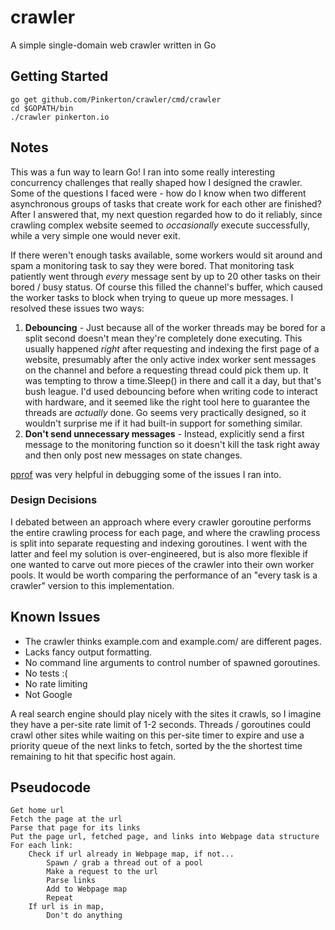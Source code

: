 # crawler


A simple single-domain web crawler written in Go

## Getting Started

````
go get github.com/Pinkerton/crawler/cmd/crawler
cd $GOPATH/bin
./crawler pinkerton.io
````


## Notes

This was a fun way to learn Go! I ran into some really interesting concurrency challenges 
that really shaped how I designed the crawler. Some of the questions I faced were - how do I know when two different 
asynchronous groups of tasks that create work for each other are finished? After I answered that, my next question
regarded how to do it reliably, since crawling complex website seemed to *occasionally* execute successfully, while a very
simple one would never exit. 

If there weren't enough tasks available, some workers would sit around and spam a monitoring task to say they were bored. 
That monitoring task patiently went through *every* message sent by up to 20 other tasks on their bored / busy status. 
Of course this filled the channel's buffer, which caused the worker tasks to block when trying to queue up more messages. I resolved these issues two ways:

1. **Debouncing** - Just because all of the worker threads may be bored for a split second doesn't mean they're completely done executing. This usually happened *right* after requesting and indexing the first page of a website, presumably after the only active index worker sent messages on the channel and before a requesting thread could pick them up. It was tempting to throw a time.Sleep()
 in there and call it a day, but that's bush league. I'd used debouncing before when writing code to interact with hardware, and it seemed like the right tool here to guarantee the threads are *actually* done. Go seems very practically designed, so it wouldn't surprise me if it had built-in support for something similar.
2. **Don't send unnecessary messages** - Instead, explicitly send a first message to the monitoring function so it doesn't kill the
task right away and then only post new messages on state changes.

[pprof](https://golang.org/pkg/net/http/pprof/) was very helpful in debugging some of the issues I ran into.

### Design Decisions

I debated between an approach where every crawler goroutine performs the entire crawling process for each page,
and where the crawling process is split into separate requesting and indexing goroutines. I went with the latter and feel my solution
is over-engineered, but is also more flexible if one wanted to carve out more pieces of the crawler into their own worker pools.
It would be worth comparing the performance of an "every task is a crawler" version to this implementation.

## Known Issues

 * The crawler thinks example.com and example.com/ are different pages.
 * Lacks fancy output formatting.
 * No command line arguments to control number of spawned goroutines.
 * No tests :(
 * No rate limiting
 * Not Google


A real search engine should play nicely with the sites it crawls, so I imagine they have a per-site rate limit of 
1-2 seconds. Threads / goroutines could crawl other sites while waiting on this per-site timer to expire and use a 
priority queue of the next links to fetch, sorted by the the shortest time remaining to hit that specific host again.

## Pseudocode

````
Get home url
Fetch the page at the url
Parse that page for its links
Put the page url, fetched page, and links into Webpage data structure
For each link:
    Check if url already in Webpage map, if not...
        Spawn / grab a thread out of a pool
        Make a request to the url
        Parse links
        Add to Webpage map
        Repeat
    If url is in map,
        Don't do anything
````
